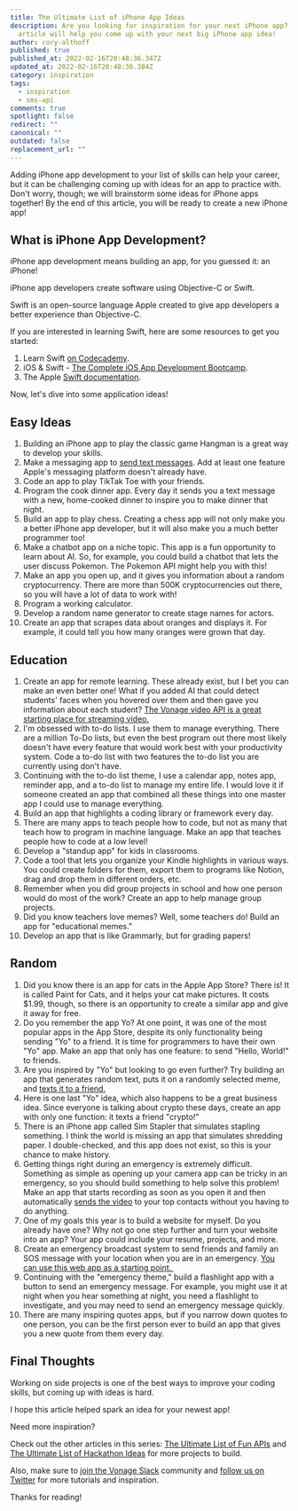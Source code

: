```yaml
---
title: The Ultimate List of iPhone App Ideas
description: Are you looking for inspiration for your next iPhone app? This
  article will help you come up with your next big iPhone app idea!
author: cory-althoff
published: true
published_at: 2022-02-16T20:48:36.347Z
updated_at: 2022-02-16T20:48:36.384Z
category: inspiration
tags:
  - inspiration
  - sms-api
comments: true
spotlight: false
redirect: ""
canonical: ""
outdated: false
replacement_url: ""
---
```

Adding iPhone app development to your list of skills can help your career, but it can be challenging coming up with ideas for an app to practice with. Don't worry, though; we will brainstorm some ideas for iPhone apps together! By the end of this article, you will be ready to create a new iPhone app! 

## What is iPhone App Development? 

iPhone app development means building an app, for you guessed it: an iPhone! 

iPhone app developers create software using Objective-C or Swift. 

Swift is an open-source language Apple created to give app developers a better experience than Objective-C. 

If you are interested in learning Swift, here are some resources to get you started:

1. Learn Swift [on Codecademy](https://www.codecademy.com/learn/learn-swift). 
2. iOS & Swift - [The Complete iOS App Development Bootcamp](https://www.udemy.com/course/ios-13-app-development-bootcamp/).
3. The Apple [Swift documentation](https://developer.apple.com/documentation/swift). 

Now, let's dive into some application ideas!

## Easy Ideas

1. Building an iPhone app to play the classic game Hangman is a great way to develop your skills. 
2. Make a messaging app to [send text messages](https://www.vonage.com/communications-apis/sms/developer/). Add at least one feature Apple's messaging platform doesn't already have. 
3. Code an app to play TikTak Toe with your friends. 
4. Program the cook dinner app. Every day it sends you a text message with a new, home-cooked dinner to inspire you to make dinner that night. 
5. Build an app to play chess. Creating a chess app will not only make you a better iPhone app developer, but it will also make you a much better programmer too!  
6. Make a chatbot app on a niche topic. This app is a fun opportunity to learn about AI. So, for example, you could build a chatbot that lets the user discuss Pokemon. The Pokemon API might help you with this!
7. Make an app you open up, and it gives you information about a random cryptocurrency. There are more than 500K cryptocurrencies out there, so you will have a lot of data to work with!
8. Program a working calculator. 
9. Develop a random name generator to create stage names for actors.
10. Create an app that scrapes data about oranges and displays it. For example, it could tell you how many oranges were grown that day. 

## Education

1. Create an app for remote learning. These already exist, but I bet you can make an even better one! What if you added AI that could detect students' faces when you hovered over them and then gave you information about each student? [The Vonage video API is a great starting place for streaming video.](https://www.vonage.com/communications-apis/video/)    
2. I'm obsessed with to-do lists. I use them to manage everything. There are a million To-Do lists, but even the best program out there most likely doesn't have every feature that would work best with your productivity system. Code a to-do list with two features the to-do list you are currently using don't have.  
3. Continuing with the to-do list theme, I use a calendar app, notes app, reminder app, and a to-do list to manage my entire life. I would love it if someone created an app that combined all these things into one master app I could use to manage everything.  
4. Build an app that highlights a coding library or framework every day. 
5. There are many apps to teach people how to code, but not as many that teach how to program in machine language. Make an app that teaches people how to code at a low level! 
6. Develop a "standup app" for kids in classrooms. 
7. Code a tool that lets you organize your Kindle highlights in various ways. You could create folders for them, export them to programs like Notion, drag and drop them in different orders, etc. 
8. Remember when you did group projects in school and how one person would do most of the work? Create an app to help manage group projects. 
9. Did you know teachers love memes? Well, some teachers do! Build an app for "educational memes." 
10. Develop an app that is like Grammarly, but for grading papers!

## Random

1. Did you know there is an app for cats in the Apple App Store? There is! It is called Paint for Cats, and it helps your cat make pictures. It costs $1.99, though, so there is an opportunity to create a similar app and give it away for free.
2. Do you remember the app Yo? At one point, it was one of the most popular apps in the App Store, despite its only functionality being sending "Yo" to a friend. It is time for programmers to have their own "Yo" app. Make an app that only has one feature: to send "Hello, World!" to friends. 
3. Are you inspired by "Yo" but looking to go even further? Try building an app that generates random text, puts it on a randomly selected meme, and [texts it to a friend.](https://www.vonage.com/communications-apis/sms/)
4. Here is one last "Yo" idea, which also happens to be a great business idea. Since everyone is talking about crypto these days, create an app with only one function: it texts a friend "crypto!"
5. There is an iPhone app called Sim Stapler that simulates stapling something. I think the world is missing an app that simulates shredding paper. I double-checked, and this app does not exist, so this is your chance to make history.  
6. Getting things right during an emergency is extremely difficult. Something as simple as opening up your camera app can be tricky in an emergency, so you should build something to help solve this problem! Make an app that starts recording as soon as you open it and then automatically [sends the video](https://www.vonage.com/communications-apis/video/) to your top contacts without you having to do anything. 
7. One of my goals this year is to build a website for myself. Do you already have one? Why not go one step further and turn your website into an app? Your app could include your resume, projects, and more. 
8. Create an emergency broadcast system to send friends and family an SOS message with your location when you are in an emergency. [You can use this web app as a starting point. ](https://learn.vonage.com/blog/2022/02/10/create-an-emergency-broadcast-system-with-vonage-node-and-mongodb/)
9. Continuing with the "emergency theme," build a flashlight app with a button to send an emergency message. For example, you might use it at night when you hear something at night, you need a flashlight to investigate, and you may need to send an emergency message quickly.
10. There are many inspiring quotes apps, but if you narrow down quotes to one person, you can be the first person ever to build an app that gives you a new quote from them every day. 

## Final Thoughts

Working on side projects is one of the best ways to improve your coding skills, but coming up with ideas is hard. 

I hope this article helped spark an idea for your newest app!

Need more inspiration? 

Check out the other articles in this series: [The Ultimate List of Fun APIs](https://learn.vonage.com/blog/2021/03/15/the-ultimate-list-of-fun-apis-for-your-next-coding-project/) and [The Ultimate List of Hackathon Ideas](https://learn.vonage.com/blog/2021/10/27/31-hackathon-ideas-for-your-next-marathon-coding-event/) for more projects to build. 

Also, make sure to [join the Vonage Slack](https://developer.vonage.com/community/slack) community and [follow us on Twitter](https://twitter.com/VonageDev) for more tutorials and inspiration. 

Thanks for reading!